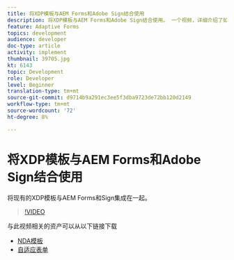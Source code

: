 ```yaml
---
title: 将XDP模板与AEM Forms和Adobe Sign结合使用
description: 将XDP模板与AEM Forms和Adobe Sign结合使用。 一个视频，详细介绍了如何通过AEM Forms和Sign集成利用现有XDP模板。
feature: Adaptive Forms
topics: development
audience: developer
doc-type: article
activity: implement
thumbnail: 39705.jpg
kt: 6143
topic: Development
role: Developer
level: Beginner
translation-type: tm+mt
source-git-commit: d9714b9a291ec3ee5f3dba9723de72bb120d2149
workflow-type: tm+mt
source-wordcount: '72'
ht-degree: 8%

---
```


# 将XDP模板与AEM Forms和Adobe Sign结合使用

将现有的XDP模板与AEM Forms和Sign集成在一起。

>[!VIDEO](https://video.tv.adobe.com/v/39705/?quality=9&learn=on)

与此视频相关的资产可以从以下链接下载

* [NDA模板](assets/nda-agreement-xdp-template.zip)
* [自适应表单](assets/nda-agreement-af-with-xdp-template.zip)
